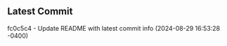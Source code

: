 
## Latest Commit
fc0c5c4 - Update README with latest commit info (2024-08-29 16:53:28 -0400) <Yunxi-Zhou>
